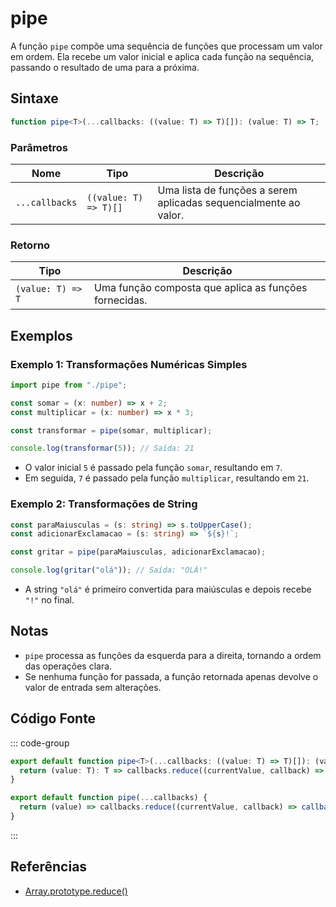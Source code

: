 # pipe

A função `pipe` compõe uma sequência de funções que processam um valor em ordem. Ela recebe um valor inicial e aplica cada função na sequência, passando o resultado de uma para a próxima.

## Sintaxe

```typescript
function pipe<T>(...callbacks: ((value: T) => T)[]): (value: T) => T;
```

### Parâmetros

| Nome          | Tipo                          | Descrição                                                       |
|---------------|-------------------------------|-----------------------------------------------------------------|
| `...callbacks` | `((value: T) => T)[]`         | Uma lista de funções a serem aplicadas sequencialmente ao valor.|

### Retorno

| Tipo              | Descrição                                               |
|-------------------|---------------------------------------------------------|
| `(value: T) => T` | Uma função composta que aplica as funções fornecidas.    |

## Exemplos

### Exemplo 1: Transformações Numéricas Simples
```typescript
import pipe from "./pipe";

const somar = (x: number) => x + 2;
const multiplicar = (x: number) => x * 3;

const transformar = pipe(somar, multiplicar);

console.log(transformar(5)); // Saída: 21
```

- O valor inicial `5` é passado pela função `somar`, resultando em `7`.
- Em seguida, `7` é passado pela função `multiplicar`, resultando em `21`.

### Exemplo 2: Transformações de String
```typescript
const paraMaiusculas = (s: string) => s.toUpperCase();
const adicionarExclamacao = (s: string) => `${s}!`;

const gritar = pipe(paraMaiusculas, adicionarExclamacao);

console.log(gritar("olá")); // Saída: "OLÁ!"
```

- A string `"olá"` é primeiro convertida para maiúsculas e depois recebe `"!"` no final.

## Notas

- `pipe` processa as funções da esquerda para a direita, tornando a ordem das operações clara.
- Se nenhuma função for passada, a função retornada apenas devolve o valor de entrada sem alterações.

## Código Fonte

::: code-group
```typescript
export default function pipe<T>(...callbacks: ((value: T) => T)[]): (value: T) => T {
  return (value: T): T => callbacks.reduce((currentValue, callback) => callback(currentValue), value);
}
```

```javascript
export default function pipe(...callbacks) {
  return (value) => callbacks.reduce((currentValue, callback) => callback(currentValue), value);
}
```
:::

## Referências

- [Array.prototype.reduce()](https://developer.mozilla.org/pt-BR/docs/Web/JavaScript/Reference/Global_Objects/Array/Reduce)